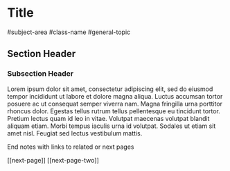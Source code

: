 # Title
#subject-area #class-name #general-topic 

## Section Header
### Subsection Header
Lorem ipsum dolor sit amet, consectetur adipiscing elit, sed do eiusmod tempor incididunt ut labore et dolore magna aliqua. Luctus accumsan tortor posuere ac ut consequat semper viverra nam. Magna fringilla urna porttitor rhoncus dolor. Egestas tellus rutrum tellus pellentesque eu tincidunt tortor. Pretium lectus quam id leo in vitae. Volutpat maecenas volutpat blandit aliquam etiam. Morbi tempus iaculis urna id volutpat. Sodales ut etiam sit amet nisl. Feugiat sed lectus vestibulum mattis.

End notes with links to related or next pages

[[next-page]] [[next-page-two]]



